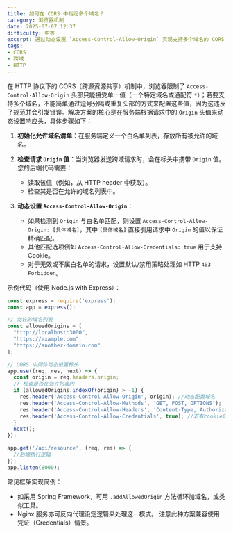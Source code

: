 ```yaml
---
title: 如何在 CORS 中指定多个域名？
category: 浏览器机制
date: 2025-07-07 12:37
difficulty: 中等
excerpt: 通过动态设置 `Access-Control-Allow-Origin` 实现支持多个域名的 CORS 配置。
tags:
- CORS
- 跨域
- HTTP
---
```

在 HTTP 协议下的 CORS（跨源资源共享）机制中，浏览器限制了 `Access-Control-Allow-Origin` 头部只能接受单一值（一个特定域名或通配符 `*`）；若要支持多个域名，不能简单通过逗号分隔或重复头部的方式来配置这些值，因为这违反了规范并会引发错误。解决方案的核心是在服务端根据请求中的 `Origin` 头值来动态设置响应头，具体步骤如下：

1. **初始化允许域名清单**：在服务端定义一个白名单列表，存放所有被允许的域名。
   
2. **检查请求 `Origin` 值**：当浏览器发送跨域请求时，会在标头中携带 `Origin` 值。您的后端代码需要：
   - 读取该值（例如，从 HTTP header 中获取）。
   - 检查其是否在允许的域名列表中。

3. **动态设置 `Access-Control-Allow-Origin`**：
   - 如果检测到 `Origin` 与白名单匹配，则设置 `Access-Control-Allow-Origin: [具体域名]`，其中 `[具体域名]` 直接引用请求中 `Origin` 的值以保证精确匹配。
   - 其他匹配选项例如 `Access-Control-Allow-Credentials: true` 用于支持 Cookie。
   - 对于无效或不属白名单的请求，设置默认/禁用策略处理如 HTTP `403 Forbidden`。

示例代码（使用 Node.js with Express）：

```javascript
const express = require('express');
const app = express();

// 允许的域名列表
const allowedOrigins = [
  "http://localhost:3000", 
  "https://example.com",
  "https://another-domain.com"
];

// CORS 中间件动态设置标头
app.use((req, res, next) => {
  const origin = req.headers.origin;
  // 检查是否在允许列表内
  if (allowedOrigins.indexOf(origin) > -1) {
    res.header('Access-Control-Allow-Origin', origin); //动态配置域名
    res.header('Access-Control-Allow-Methods', 'GET, POST, OPTIONS');
    res.header('Access-Control-Allow-Headers', 'Content-Type, Authorization');
    res.header('Access-Control-Allow-Credentials', true); //若有cookie时
  } 
  next();
});

app.get('/api/resource', (req, res) => {
  //后端执行逻辑
});
app.listen(8000);
```

常见框架实现简例：
- 如采用 Spring Framework，可用 `.addAllowedOrigin` 方法循环加域名，或类似工具。
- Nginx 服务亦可反向代理设定逻辑来处理这一模式。
注意此种方案兼容使用凭证（Credentials）情景。

